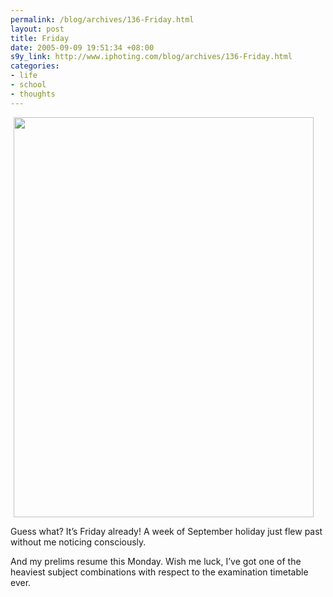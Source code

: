 ```yaml
--- 
permalink: /blog/archives/136-Friday.html
layout: post
title: Friday
date: 2005-09-09 19:51:34 +08:00
s9y_link: http://www.iphoting.com/blog/archives/136-Friday.html
categories: 
- life
- school
- thoughts
---
```

<p class="whiteline"><p><img width='480' height='640' border='0' hspace='5' src='http://static-s3.iphoting.com/blog/uploads/Tree.jpg' alt='' /></p>
</p><p class="whiteline"><p>Guess what? It&#8217;s Friday already! A week of September holiday just flew past without me noticing consciously.</p>
</p><p class="break"><p>And my prelims resume this Monday. Wish me luck, I&#8217;ve got one of the heaviest subject combinations with respect to the examination timetable ever.</p></p>
